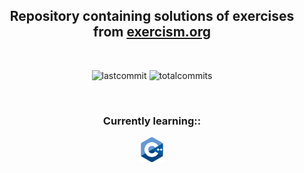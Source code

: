 <h2 align="center">Repository containing solutions of exercises from <a href="https://exercism.org">exercism.org</a></h2>
<br>
<p align="center"><img src="https://img.shields.io/github/last-commit/czareq089/exercism" alt="lastcommit" /> <img src="https://img.shields.io/github/commit-activity/t/czareq089/exercism" alt="totalcommits" /> </p>
<br>
<h3 align="center">Currently learning::</h3>
<p align="center"> <a href="https://www.w3schools.com/cpp/" target="_blank" rel="noreferrer"> <img src="https://raw.githubusercontent.com/devicons/devicon/master/icons/cplusplus/cplusplus-original.svg" alt="cplusplus" width="40" height="40"/> </a> </p>



